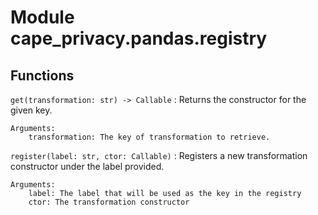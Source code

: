 Module cape_privacy.pandas.registry
===================================

Functions
---------

    
`get(transformation: str) -> Callable`
:   Returns the constructor for the given key.
    
    Arguments:
        transformation: The key of transformation to retrieve.

    
`register(label: str, ctor: Callable)`
:   Registers a new transformation constructor under the label provided.
    
    Arguments:
        label: The label that will be used as the key in the registry
        ctor: The transformation constructor